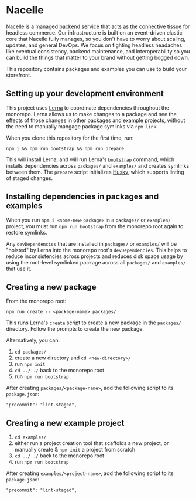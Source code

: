 # Nacelle

Nacelle is a managed backend service that acts as the connective tissue for headless commerce. Our infrastructure is built on an event-driven elastic core that Nacelle fully manages, so you don't have to worry about scaling, updates, and general DevOps. We focus on fighting headless headaches like eventual consistency, backend maintenance, and interoperability so you can build the things that matter to your brand without getting bogged down.

This repository contains packages and examples you can use to build your storefront.

## Setting up your development environment

This project uses [Lerna](https://lerna.js.org) to coordinate dependencies throughout the monorepo. Lerna allows us to make changes to a package and see the effects of those changes in other packages and example projects, without the need to manually mangage package symlinks via `npm link`.

When you clone this repository for the first time, run:

```
npm i && npm run bootstrap && npm run prepare
```

This will install Lerna, and will run Lerna's [`bootstrap`](https://github.com/lerna/lerna/blob/main/commands/bootstrap/README.md) command, which installs dependencies across `packages/` and `examples/` and creates symlinks between them. The `prepare` script initializes [Husky](https://typicode.github.io/husky), which supports linting of staged changes.

## Installing dependencies in packages and examples

When you run `npm i <some-new-package>` in a `packages/` or `examples/` project, you must run `npm run bootstrap` from the monorepo root again to restore symlinks.

Any `devDependencies` that are installed in `packages/` or `examples/` will be "hoisted" by Lerna into the monorepo root's `devDependencies`. This helps to reduce inconsistencies across projects and reduces disk space usage by using the root-level symlinked package across all `packages/` and `examples/` that use it.

## Creating a new package

From the monorepo root:

```
npm run create -- <package-name> packages/
```

This runs Lerna's [`create`](https://github.com/lerna/lerna/tree/main/commands/create#readme) script to create a new package in the `packages/` directory. Follow the prompts to create the new package.

Alternatively, you can:

1. `cd packages/`
2. create a new directory and `cd <new-directory>/`
3. run `npm init`
4. `cd ../../` back to the monorepo root
5. run `npm run bootstrap`

After creating `packages/<package-name>`, add the following script to its `package.json`:

```
"precommit": "lint-staged",
```

## Creating a new example project

1. `cd examples/`
2. either run a project creation tool that scaffolds a new project, or manually create & `npm init` a project from scratch
3. `cd ../../` back to the monorepo root
4. run `npm run bootstrap`

After creating `examples/<project-name>`, add the following script to its `package.json`:

```
"precommit": "lint-staged",
```
